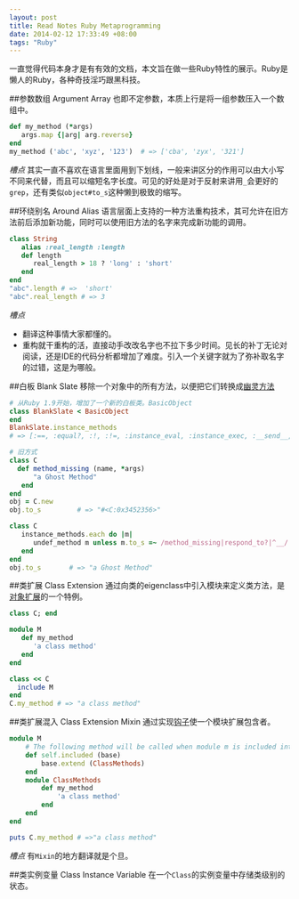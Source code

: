 ```yaml
---
layout: post
title: Read Notes Ruby Metaprogramming
date: 2014-02-12 17:33:49 +08:00
tags: "Ruby"
---
```


一直觉得代码本身才是有有效的文档，本文旨在做一些Ruby特性的展示。Ruby是懒人的Ruby，各种奇技淫巧跟黑科技。

##参数数组 Argument Array
也即不定参数，本质上行是将一组参数压入一个数组中。

```ruby
def my_method (*args)
   args.map {|arg| arg.reverse}
end
my_method ('abc', 'xyz', '123')  # => ['cba', 'zyx', '321']
```

*槽点* 其实一直不喜欢在语言里面用到下划线，一般来讲区分的作用可以由大小写不同来代替，而且可以缩短名字长度。可见的好处是对于反射来讲用`_`会更好的`grep`，还有类似`object#to_s`这种懒到极致的缩写。

##环绕别名 Around Alias
语言层面上支持的一种方法重构技术，其可允许在旧方法前后添加新功能，同时可以使用旧方法的名字来完成新功能的调用。

```ruby
class String
   alias :real_length :length
   def length
      real_length > 18 ? 'long' : 'short'
   end
end
"abc".length # =>  'short'
"abc".real_length # => 3
```

*槽点*
+ 翻译这种事情大家都懂的。
+ 重构就干重构的活，直接动手改改名字也不拉下多少时间。见长的补丁无论对阅读，还是IDE的代码分析都增加了难度。引入一个关键字就为了弥补取名字的过错，这是为哪般。


##白板 Blank Slate
移除一个对象中的所有方法，以便把它们转换成[幽灵方法](#)

```ruby
# 从Ruby 1.9开始，增加了一个新的白板类。BasicObject
class BlankSlate < BasicObject
end
BlankSlate.instance_methods 
# => [:==, :equal?, :!, :!=, :instance_eval, :instance_exec, :__send__, :__id__]

# 旧方式
class C
  def method_missing (name, *args)
      "a Ghost Method"
   end
end
obj = C.new
obj.to_s         # => "#<C:0x3452356>"

class C
   instance_methods.each do |m|
      undef_method m unless m.to_s =~ /method_missing|respond_to?|^__/
   end
end
obj.to_s       # => "a Ghost Method"
```

##类扩展 Class Extension
通过向类的eigenclass中引入模块来定义类方法，是[对象扩展]()的一个特例。

```ruby
class C; end

module M
   def my_method
      'a class method'
   end 
end

class << C
  include M
end
C.my_method # => "a class method"
```

##类扩展混入 Class Extension Mixin
通过实现[钩子]()使一个模块扩展包含者。

```ruby
module M
    # The following method will be called when module m is included into anther module/class
    def self.included (base)
        base.extend (ClassMethods)
    end
    module ClassMethods
        def my_method
            'a class method'
        end
    end
end

puts C.my_method # =>"a class method"
```

*槽点* 有`Mixin`的地方翻译就是个旦。

##类实例变量 Class Instance Variable
在一个`Class`的实例变量中存储类级别的状态。
